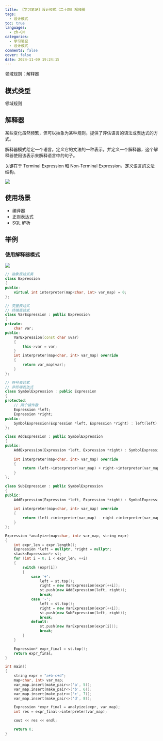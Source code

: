 ```yaml
---
title: 【学习笔记】设计模式（二十四）解释器
tags:
  - 设计模式
toc: true
languages:
  - zh-CN
categories:
  - 学习笔记
  - 设计模式
comments: false
cover: false
date: 2024-11-09 19:24:15
---
```


领域规则：解释器

<!-- more -->

## 模式类型

领域规则

## 解释器

某些变化虽然频繁，但可以抽象为某种规则。提供了评估语言的语法或表达式的方式。

解释器模式给定一个语言，定义它的文法的一种表示，并定义一个解释器，这个解释器使用该表示来解释语言中的句子。

关键在于 Terminal Expression 和 Non-Terminal Expression，定义语言的文法结构。

![](https://cdn.jsdelivr.net/gh/CS0522/CSBlog/source/_posts/n-pattern-24/expr1.png)

## 使用场景

* 编译器
* 正则表达式
* SQL 解析

## 举例

### 使用解释器模式

![](https://cdn.jsdelivr.net/gh/CS0522/CSBlog/source/_posts/n-pattern-24/expr2.png)

```cpp
// 抽象表达式类
class Expression
{
public:
    virtual int interpreter(map<char, int> var_map) = 0;
};

// 变量表达式
// 终端表达式
class VarExpression : public Expression
{
private:
    char var;
public:
    VarExpression(const char &var)
    {
        this->var = var;
    }
    int interpreter(map<char, int> var_map) override
    {
        return var_map[var];
    }
};

// 符号表达式
// 非终端表达式
class SymbolExpression : public Expression
{
protected:
    // 两个操作数
    Expression *left;
    Expression *right;
public:
    SymbolExpression(Expression *left, Expression *right) : left(left), right(right) { }
};

class AddExpression : public SymbolExpression
{
public:
    AddExpression(Expression *left, Expression *right) : SymbolExpression(left, right) { }
    
    int interpreter(map<char, int> var_map) override
    {
        return (left->interpreter(var_map) + right->interpreter(var_map));
    }
};

class SubExpression : public SymbolExpression
{
public:
    AddExpression(Expression *left, Expression *right) : SymbolExpression(left, right) { }
    
    int interpreter(map<char, int> var_map) override
    {
        return (left->interpreter(var_map) - right->interpreter(var_map));
    }
};

Expression *analyize(map<char, int> var_map, string expr)
{
    int expr_len = expr.length();
    Expression *left = nullptr, *right = nullptr;
    stack<Expression*> st;
    for (int i = 0; i < expr_len; ++i)
    {
        switch (expr[i])
        {
            case '+':
                left = st.top();
                right = new VarExpression(expr[++i]);
                st.push(new AddExpression(left, right));
                break;
            case '-';
                left = st.top();
                right = new VarExpression(expr[++i]);
                st.push(new SubExpression(left, right));
                break;
            default:
                st.push(new VarExpression(expr[i]));
                break;
        }
    }

    Expression* expr_final = st.top();
    return expr_final;
}

int main()
{
    string expr = "a+b-c+d";
    map<char, int> var_map;
    var_map.insert(make_pair<>('a', 5));
    var_map.insert(make_pair<>('b', 6));
    var_map.insert(make_pair<>('c', 7));
    var_map.insert(make_pair<>('d', 8));

    Expression *expr_final = analyize(expr, var_map);
    int res = expr_final->interpreter(var_map);

    cout << res << endl;

    return 0;
}
```